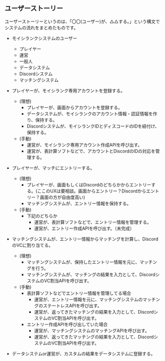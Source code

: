 ## ユーザーストーリー

ユーザーストーリーというのは、「〇〇(ユーザー)が、△△する。」という構文でシステムの流れをまとめたものです。

* モイシランクシステムのユーザー
  * プレイヤー
  * 運営
  * 一般人
  * データシステム
  * Discordシステム
  * マッチングシステム

* プレイヤーが、モイシランク専用アカウントを登録する。
    * (理想)
        * プレイヤーが、画面からアカウントを登録する。
        * データシステムが、モイシランクのアカウント情報・認証情報を作り、保持する。 
        * Discordシステムが、モイシランクIDとディスコードのIDを紐付け、保持する。
    * (手動)
        * 運営が、モイシランク専用アカウント作成APIを呼び出す。
        * 運営が、表計算ソフトなどで、アカウントとDiscordのIDの対応を管理する。
* プレイヤーが、マッチにエントリーする。
    * (理想)
        * プレイヤーが、画面もしくはDiscordのどちらかからエントリーする。(ここのUXは要相談。画面からエントリー？Discordからエントリー？画面の方が自由度高い)
        * マッチングシステムが、エントリー情報を保持する。
    * (手動)
        * 下記のどちらか
            * 運営が、表計算ソフトなどで、エントリー情報を管理する。
            * 運営が、エントリー作成APIを呼び出す。（未完成）
* マッチングシステムが、エントリー情報からマッチングを計算し、DiscordのVCに割り当てる。
    * (理想)
        * マッチングシステムが、保持したエントリー情報を元に、マッチングを行う。
        * マッチングシステムが、マッチングの結果を入力として、DiscordシステムのVC割当APIを呼び出す。
    * (手動)
        * 表計算ソフトなどでエントリー情報を管理してる場合
            * 運営が、エントリー情報を元に、マッチングシステムのマッチングのステートレスAPIを呼び出す。
            * 運営が、返ってきたマッチングの結果を入力として、DiscordシステムのVC割当APIを呼び出す。
        * エントリー作成APIを呼び出していた場合
            * 運営が、マッチングシステムのマッチングAPIを呼び出す。
            * 運営が、返ってきたマッチングの結果を入力として、DiscordシステムのVC割当APIを呼び出す。
* データシステムor運営が、カスタムの結果をデータシステムに登録する。

